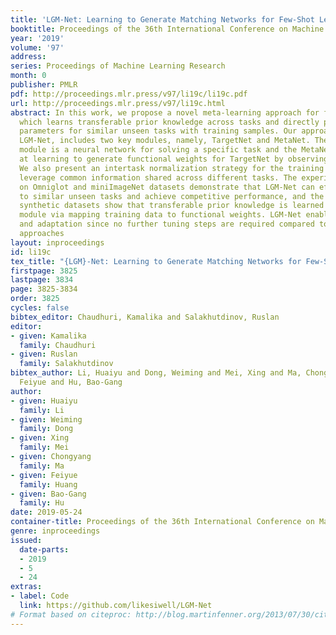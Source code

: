 ```yaml
---
title: 'LGM-Net: Learning to Generate Matching Networks for Few-Shot Learning'
booktitle: Proceedings of the 36th International Conference on Machine Learning
year: '2019'
volume: '97'
address: 
series: Proceedings of Machine Learning Research
month: 0
publisher: PMLR
pdf: http://proceedings.mlr.press/v97/li19c/li19c.pdf
url: http://proceedings.mlr.press/v97/li19c.html
abstract: In this work, we propose a novel meta-learning approach for few-shot classification,
  which learns transferable prior knowledge across tasks and directly produces network
  parameters for similar unseen tasks with training samples. Our approach, called
  LGM-Net, includes two key modules, namely, TargetNet and MetaNet. The TargetNet
  module is a neural network for solving a specific task and the MetaNet module aims
  at learning to generate functional weights for TargetNet by observing training samples.
  We also present an intertask normalization strategy for the training process to
  leverage common information shared across different tasks. The experimental results
  on Omniglot and miniImageNet datasets demonstrate that LGM-Net can effectively adapt
  to similar unseen tasks and achieve competitive performance, and the results on
  synthetic datasets show that transferable prior knowledge is learned by the MetaNet
  module via mapping training data to functional weights. LGM-Net enables fast learning
  and adaptation since no further tuning steps are required compared to other meta-learning
  approaches
layout: inproceedings
id: li19c
tex_title: "{LGM}-Net: Learning to Generate Matching Networks for Few-Shot Learning"
firstpage: 3825
lastpage: 3834
page: 3825-3834
order: 3825
cycles: false
bibtex_editor: Chaudhuri, Kamalika and Salakhutdinov, Ruslan
editor:
- given: Kamalika
  family: Chaudhuri
- given: Ruslan
  family: Salakhutdinov
bibtex_author: Li, Huaiyu and Dong, Weiming and Mei, Xing and Ma, Chongyang and Huang,
  Feiyue and Hu, Bao-Gang
author:
- given: Huaiyu
  family: Li
- given: Weiming
  family: Dong
- given: Xing
  family: Mei
- given: Chongyang
  family: Ma
- given: Feiyue
  family: Huang
- given: Bao-Gang
  family: Hu
date: 2019-05-24
container-title: Proceedings of the 36th International Conference on Machine Learning
genre: inproceedings
issued:
  date-parts:
  - 2019
  - 5
  - 24
extras:
- label: Code
  link: https://github.com/likesiwell/LGM-Net
# Format based on citeproc: http://blog.martinfenner.org/2013/07/30/citeproc-yaml-for-bibliographies/
---
```

